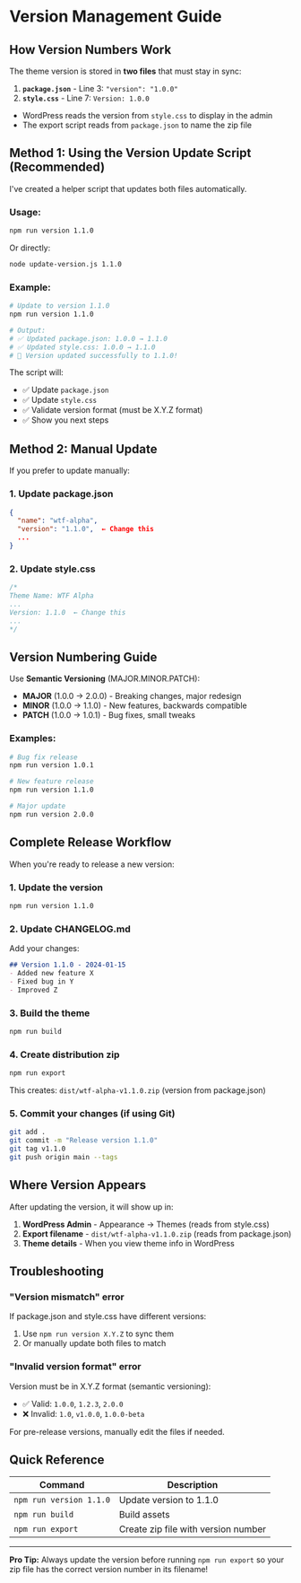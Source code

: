 # Version Management Guide

## How Version Numbers Work

The theme version is stored in **two files** that must stay in sync:

1. **`package.json`** - Line 3: `"version": "1.0.0"`
2. **`style.css`** - Line 7: `Version: 1.0.0`

- WordPress reads the version from `style.css` to display in the admin
- The export script reads from `package.json` to name the zip file

## Method 1: Using the Version Update Script (Recommended)

I've created a helper script that updates both files automatically.

### Usage:

```bash
npm run version 1.1.0
```

Or directly:

```bash
node update-version.js 1.1.0
```

### Example:

```bash
# Update to version 1.1.0
npm run version 1.1.0

# Output:
# ✅ Updated package.json: 1.0.0 → 1.1.0
# ✅ Updated style.css: 1.0.0 → 1.1.0
# 🎉 Version updated successfully to 1.1.0!
```

The script will:
- ✅ Update `package.json`
- ✅ Update `style.css`
- ✅ Validate version format (must be X.Y.Z format)
- ✅ Show you next steps

## Method 2: Manual Update

If you prefer to update manually:

### 1. Update package.json

```json
{
  "name": "wtf-alpha",
  "version": "1.1.0",  ← Change this
  ...
}
```

### 2. Update style.css

```css
/*
Theme Name: WTF Alpha
...
Version: 1.1.0  ← Change this
...
*/
```

## Version Numbering Guide

Use **Semantic Versioning** (MAJOR.MINOR.PATCH):

- **MAJOR** (1.0.0 → 2.0.0) - Breaking changes, major redesign
- **MINOR** (1.0.0 → 1.1.0) - New features, backwards compatible
- **PATCH** (1.0.0 → 1.0.1) - Bug fixes, small tweaks

### Examples:

```bash
# Bug fix release
npm run version 1.0.1

# New feature release
npm run version 1.1.0

# Major update
npm run version 2.0.0
```

## Complete Release Workflow

When you're ready to release a new version:

### 1. Update the version
```bash
npm run version 1.1.0
```

### 2. Update CHANGELOG.md
Add your changes:
```markdown
## Version 1.1.0 - 2024-01-15
- Added new feature X
- Fixed bug in Y
- Improved Z
```

### 3. Build the theme
```bash
npm run build
```

### 4. Create distribution zip
```bash
npm run export
```

This creates: `dist/wtf-alpha-v1.1.0.zip` (version from package.json)

### 5. Commit your changes (if using Git)
```bash
git add .
git commit -m "Release version 1.1.0"
git tag v1.1.0
git push origin main --tags
```

## Where Version Appears

After updating the version, it will show up in:

1. **WordPress Admin** - Appearance → Themes (reads from style.css)
2. **Export filename** - `dist/wtf-alpha-v1.1.0.zip` (reads from package.json)
3. **Theme details** - When you view theme info in WordPress

## Troubleshooting

### "Version mismatch" error

If package.json and style.css have different versions:
1. Use `npm run version X.Y.Z` to sync them
2. Or manually update both files to match

### "Invalid version format" error

Version must be in X.Y.Z format (semantic versioning):
- ✅ Valid: `1.0.0`, `1.2.3`, `2.0.0`
- ❌ Invalid: `1.0`, `v1.0.0`, `1.0.0-beta`

For pre-release versions, manually edit the files if needed.

## Quick Reference

| Command | Description |
|---------|-------------|
| `npm run version 1.1.0` | Update version to 1.1.0 |
| `npm run build` | Build assets |
| `npm run export` | Create zip file with version number |

---

**Pro Tip:** Always update the version before running `npm run export` so your zip file has the correct version number in its filename!
